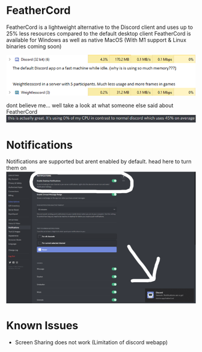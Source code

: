 # FeatherCord

FeatherCord is a lightweight alternative to the Discord client and uses up to 25% less resources compared to the default desktop client
FeatherCord is available for Windows as well as native MacOS (With M1 support & Linux binaries coming soon)

![below are before and after screenshots of task manager resource usage](Compare.png)

dont believe me... well take a look at what someone else said about FeatherCord
![another happy customer](happy.png)

# Notifications
Notifications are supported but arent enabled by default. head here to turn them on ![head here to turn them on](noti.png)

# Known Issues
* Screen Sharing does not work (Limitation of discord webapp)

